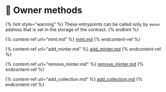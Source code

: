 # 🛑 Owner methods

{% hint style="warning" %}
These entrypoints can be called only by `owner` address that is set in the storage of the contract.
{% endhint %}

{% content-ref url="mint.md" %}
[mint.md](mint.md)
{% endcontent-ref %}

{% content-ref url="add_minter.md" %}
[add\_minter.md](add\_minter.md)
{% endcontent-ref %}

{% content-ref url="remove_minter.md" %}
[remove\_minter.md](remove\_minter.md)
{% endcontent-ref %}

{% content-ref url="add_collection.md" %}
[add\_collection.md](add\_collection.md)
{% endcontent-ref %}
